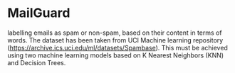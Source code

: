 # MailGuard
labelling emails as spam or non-spam, based on their content in terms of words. The dataset has been taken from UCI Machine learning repository (https://archive.ics.uci.edu/ml/datasets/Spambase). This must be achieved using two machine learning models based on K Nearest Neighbors (KNN) and Decision Trees.
